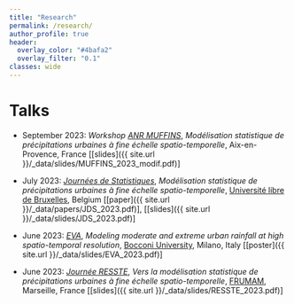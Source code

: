 ```yaml
---
title: "Research"
permalink: /research/
author_profile: true
header:
  overlay_color: "#4bafa2"
  overlay_filter: "0.1"
classes: wide
---
```


# Talks

- September 2023: *Workshop* [*ANR MUFFINS*](https://anr.fr/Projet-ANR-21-CE04-0021), *Modélisation statistique de précipitations urbaines à fine échelle spatio-temporelle*, Aix-en-Provence, France \[[slides]({{ site.url }}/_data/slides/MUFFINS_2023_modif.pdf)\]

- July 2023: [*Journées de Statistiques*](https://jds2023.sciencesconf.org/), *Modélisation statistique de précipitations urbaines à fine échelle spatio-temporelle*, [Université libre de Bruxelles](https://www.ulb.be/), Belgium \[[paper]({{ site.url }}/_data/papers/JDS_2023.pdf)\], \[[slides]({{ site.url }}/_data/slides/JDS_2023.pdf)\]

- June 2023: [*EVA*](https://dec.unibocconi.eu/research/extreme-value-analysis-eva-2023), *Modeling moderate and extreme urban rainfall at
high spatio-temporal resolution*, [Bocconi University](https://www.unibocconi.eu/), Milano, Italy \[[poster]({{ site.url }}/_data/slides/EVA_2023.pdf)\]

- June 2023: [*Journée RESSTE*](https://reseau-resste.mathnum.inrae.fr/node/28), *Vers la modélisation statistique de précipitations urbaines à fine échelle spatio-temporelle*, [FRUMAM](https://frumam.cnrs-mrs.fr/presentation/), Marseille, France \[[slides]({{ site.url }}/_data/slides/RESSTE_2023.pdf)\]






